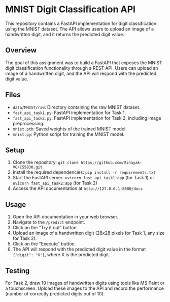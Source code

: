 # MNIST Digit Classification API

This repository contains a FastAPI implementation for digit classification using the MNIST dataset. The API allows users to upload an image of a handwritten digit, and it returns the predicted digit value.

## Overview

The goal of this assignment was to build a FastAPI that exposes the MNIST digit classification functionality through a REST API. Users can upload an image of a handwritten digit, and the API will respond with the predicted digit value.

## Files

- `data/MNIST/raw`: Directory containing the raw MNIST dataset.
- `fast_api_task1.py`: FastAPI implementation for Task 1.
- `fast_api_task2.py`: FastAPI implementation for Task 2, including image preprocessing.
- `mnist.pth`: Saved weights of the trained MNIST model.
- `mnist.py`: Python script for training the MNIST model.

## Setup

1. Clone the repository: `git clone https://github.com/Vinayak-VG/CS5830.git`
2. Install the required dependencies: `pip install -r requirements.txt`
3. Start the FastAPI server: `uvicorn fast_api_task1:app` (for Task 1) or `uvicorn fast_api_task2:app` (for Task 2)
4. Access the API documentation at `http://127.0.0.1:8000/docs`

## Usage

1. Open the API documentation in your web browser.
2. Navigate to the `/predict` endpoint.
3. Click on the "Try it out" button.
4. Upload an image of a handwritten digit (28x28 pixels for Task 1, any size for Task 2).
5. Click on the "Execute" button.
6. The API will respond with the predicted digit value in the format `{"digit": "X"}`, where X is the predicted digit.

## Testing

For Task 2, draw 10 images of handwritten digits using tools like MS Paint or a touchscreen. Upload these images to the API and record the performance (number of correctly predicted digits out of 10).
